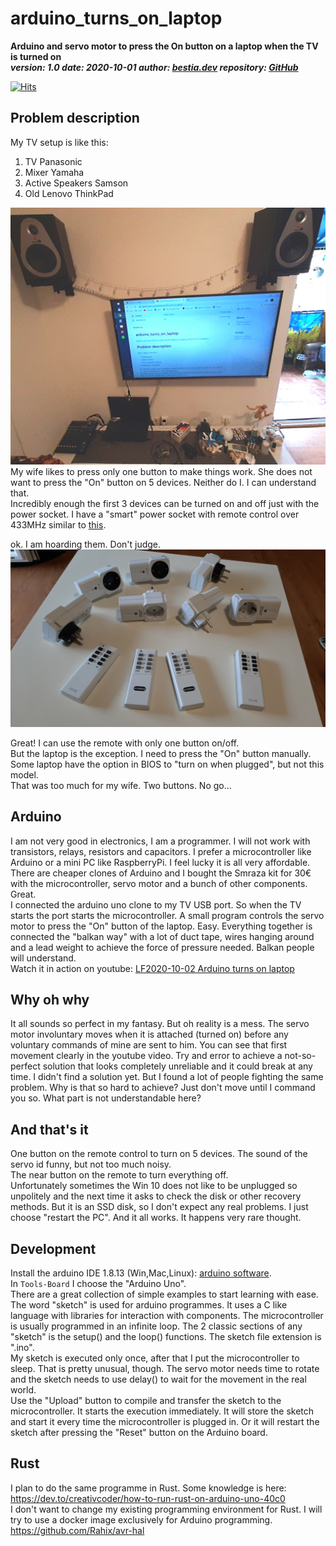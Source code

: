 # arduino_turns_on_laptop

**Arduino and servo motor to press the On button on a laptop when the TV is turned on**  
***version: 1.0  date: 2020-10-01 author: [bestia.dev](https://bestia.dev) repository: [GitHub](https://github.com/bestia-dev/arduino_turns_on_laptop)***  

[![Hits](https://hits.seeyoufarm.com/api/count/incr/badge.svg?url=https%3A%2F%2Fgithub.com%2Fbestia-dev%2Farduino_turns_on_laptop&count_bg=%2379C83D&title_bg=%23555555&icon=&icon_color=%23E7E7E7&title=hits&edge_flat=false)](https://hits.seeyoufarm.com)

## Problem description

My TV setup is like this:

1. TV Panasonic
2. Mixer Yamaha
3. Active Speakers Samson
4. Old Lenovo ThinkPad

![TV_setup](https://github.com/LucianoBestia/arduino_turns_on_laptop/raw/main/images/TV_setup.jpg)  
My wife likes to press only one button to make things work. She does not want to press the "On" button on 5 devices. Neither do I. I can understand that.  
Incredibly enough the first 3 devices can be turned on and off just with the power socket.
I have a "smart" power socket with remote control over 433MHz similar to [this](  
https://www.amazon.it/deleyCON-prese-radio-Bianco-230-00V/dp/B074VV3T91/ref=pd_day0_79_1/258-7752702-2003723?_encoding=UTF8&pd_rd_i=B074VV3T91&pd_rd_r=bfca3e6c-c195-4fac-bd37-163603320a3d&pd_rd_w=jjQo3&pd_rd_wg=xFWr9&pf_rd_p=7d5a19b1-29b8-4833-bb91-8b454e183d9f&pf_rd_r=HN8XDY11J2Y5AQQVX8ZQ&psc=1&refRID=HN8XDY11J2Y5AQQVX8ZQ).  

ok. I am hoarding them. Don't judge.  
![remote_433MHz](https://github.com/LucianoBestia/arduino_turns_on_laptop/raw/main/images/remote_433MHz.jpg)

Great! I can use the remote with only one button on/off.  
But the laptop is the exception. I need to press the "On" button manually. Some laptop have the option in BIOS to "turn on when plugged", but not this model.  
That was too much for my wife. Two buttons. No go...  

## Arduino

I am not very good in electronics, I am a programmer. I will not work with transistors, relays, resistors and capacitors. I prefer a microcontroller like Arduino or a mini PC like RaspberryPi. I feel lucky it is all very affordable.  
There are cheaper clones of Arduino and I bought the Smraza kit for 30€ with the microcontroller, servo motor and a bunch of other components. Great.  
I connected the arduino uno clone to my TV USB port. So when the TV starts the port starts the microcontroller. A small program controls the servo motor to press the "On" button of the laptop. Easy.
Everything together is connected the "balkan way" with a lot of duct tape, wires hanging around and a lead weight to achieve the force of pressure needed. Balkan people will understand.  
Watch it in action on youtube: [LF2020-10-02 Arduino turns on laptop](https://www.youtube.com/watch?v=VJjaTkirXVo)

## Why oh why

It all sounds so perfect in my fantasy. But oh reality is a mess. The servo motor involuntary moves when it is attached (turned on) before any voluntary commands of mine are sent to him. You can see that first movement clearly in the youtube video. Try and error to achieve a not-so-perfect solution that looks completely unreliable and it could break at any time. I didn't find a solution yet. But I found a lot of people fighting the same problem. Why is that so hard to achieve? Just don't move until I command you so. What part is not understandable here?

## And that's it

One button on the remote control to turn on 5 devices. The sound of the servo id funny, but not too much noisy.  
The near button on the remote to turn everything off.  
Unfortunately sometimes the Win 10 does not like to be unplugged so unpolitely and the next time it asks to check the disk or other recovery methods. But it is an SSD disk, so I don't expect any real problems. I just choose "restart the PC". And it all works. It happens very rare thought.

## Development

Install the arduino IDE 1.8.13 (Win,Mac,Linux): [arduino software](https://www.arduino.cc/en/Main/Software).  
In `Tools-Board` I choose the "Arduino Uno".  
There are a great collection of simple examples to start learning with ease.  
The word "sketch" is used for arduino programmes. It uses a C like language with libraries for interaction with components. The microcontroller is usually programmed in an infinite loop. The 2 classic sections of any "sketch" is the setup() and the loop() functions. The sketch file extension is ".ino".  
My sketch is executed only once, after that I put the microcontroller to sleep. That is pretty unusual, though.
The servo motor needs time to rotate and the sketch needs to use delay() to wait for the movement in the real world.  
Use the "Upload" button to compile and transfer the sketch to the microcontroller. It starts the execution immediately. It will store the sketch and start it every time the microcontroller is plugged in. Or it will restart the sketch after pressing the "Reset" button on the Arduino board.  

## Rust

I plan to do the same programme in Rust. Some knowledge is here: <https://dev.to/creativcoder/how-to-run-rust-on-arduino-uno-40c0>  
I don't want to change my existing programming environment for Rust. I will try to use a docker image exclusively for Arduino programming.  
<https://github.com/Rahix/avr-hal>  
